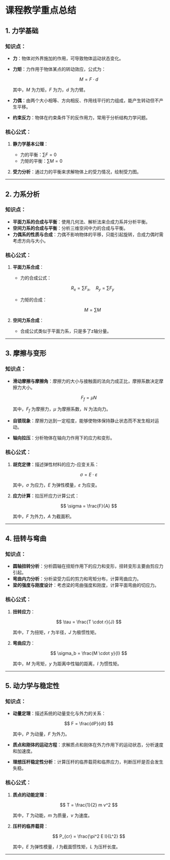 # 课程教学重点总结

## 1. 力学基础

### 知识点：

* **力**：物体对外界施加的作用，可导致物体运动状态变化。
* **力矩**：力作用于物体某点的转动效应，公式为：

  $$
  M = F \cdot d
  $$

  其中，$M$ 为力矩，$F$ 为力，$d$ 为力臂。
* **力偶**：由两个大小相等、方向相反、作用线平行的力组成，能产生转动但不产生平移。
* **约束反力**：物体在约束条件下的反作用力，常用于分析结构力学问题。

### 核心公式：

1. **静力学基本公理**：

   * 力的平衡：$\sum F = 0$
   * 力矩的平衡：$\sum M = 0$

2. **受力分析**：通过力的平衡来求解物体上的受力情况，绘制受力图。

---

## 2. 力系分析

### 知识点：

* **平面力系的合成与平衡**：使用几何法、解析法来合成力系并分析平衡。
* **空间力系的合成与平衡**：分析三维空间中力的合成与平衡。
* **力偶系的性质与合成**：力偶不影响物体的平移，只能引起旋转，合成力偶时需考虑方向与大小。

### 核心公式：

1. **平面力系合成**：

   * 力的合成公式：

     $$
     R_x = \sum F_x, \quad R_y = \sum F_y
     $$
   * 力矩的合成：

     $$
     M = \sum M
     $$

2. **空间力系合成**：

   * 合成公式类似于平面力系，只是多了z轴分量。

---

## 3. 摩擦与变形

### 知识点：

* **滑动摩擦与摩擦角**：摩擦力的大小与接触面的法向力成正比，摩擦系数决定摩擦力大小。

  $$
  F_f = \mu N
  $$

  其中，$F_f$ 为摩擦力，$\mu$ 为摩擦系数，$N$ 为法向力。
* **自锁现象**：摩擦力达到一定程度，能够使物体保持静止状态而不发生相对运动。
* **轴向拉压**：分析物体在轴向力作用下的应力和变形。

### 核心公式：

1. **胡克定律**：描述弹性材料的应力-应变关系：

   $$
   \sigma = E \cdot \varepsilon
   $$

   其中，$\sigma$ 为应力，$E$ 为弹性模量，$\varepsilon$ 为应变。

2. **应力计算**：拉压杆应力计算公式：

   $$
   \sigma = \frac{F}{A}
   $$

   其中，$F$ 为外力，$A$ 为截面积。

---

## 4. 扭转与弯曲

### 知识点：

* **圆轴扭转分析**：分析圆轴在扭矩作用下的应力和变形，扭转变形主要由剪应力引起。
* **弯曲内力分析**：分析梁受力后的剪力和弯矩分布，计算弯曲应力。
* **梁的强度与刚度设计**：考虑梁的弯曲强度和刚度，计算平面弯曲的切应力。

### 核心公式：

1. **扭转应力**：

   $$
   \tau = \frac{T \cdot r}{J}
   $$

   其中，$T$ 为扭矩，$r$ 为半径，$J$ 为极惯性矩。

2. **弯曲应力**：

   $$
   \sigma_b = \frac{M \cdot y}{I}
   $$

   其中，$M$ 为弯矩，$y$ 为距离中性轴的距离，$I$ 为惯性矩。

---

## 5. 动力学与稳定性

### 知识点：

* **动量定理**：描述系统的动量变化与外力的关系：

  $$
  F = \frac{dP}{dt}
  $$

  其中，$P$ 为动量，$F$ 为外力。
* **质点和刚体的运动方程**：求解质点和刚体在外力作用下的运动状态，分析速度和加速度。
* **理想压杆稳定性分析**：计算压杆的临界载荷和临界应力，判断压杆是否会发生失稳。

### 核心公式：

1. **质点的动能定理**：

   $$
   T = \frac{1}{2} m v^2
   $$

   其中，$T$ 为动能，$m$ 为质量，$v$ 为速度。

2. **压杆的临界载荷**：

   $$
   P_{cr} = \frac{\pi^2 E I}{L^2}
   $$

   其中，$E$ 为弹性模量，$I$ 为截面惯性矩，$L$ 为压杆长度。

---
